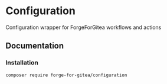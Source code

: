 # Configuration
Configuration wrapper for ForgeForGitea workflows and actions

## Documentation

### Installation

```shell
composer require forge-for-gitea/configuration
```
